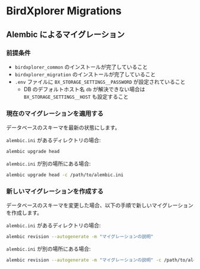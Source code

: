 
# BirdXplorer Migrations

## Alembic によるマイグレーション

### 前提条件

- `birdxplorer_common` のインストールが完了していること
- `birdxplorer_migration` のインストールが完了していること
- `.env` ファイルに `BX_STORAGE_SETTINGS__PASSWORD` が設定されていること
  - DB のデフォルトホスト名 `db` が解決できない場合は `BX_STORAGE_SETTINGS__HOST` も設定すること

### 現在のマイグレーションを適用する

データベースのスキーマを最新の状態にします。

`alembic.ini` があるディレクトリの場合:

```bash
alembic upgrade head
```

`alembic.ini` が別の場所にある場合:

```bash
alembic upgrade head -c /path/to/alembic.ini
```

### 新しいマイグレーションを作成する

データベースのスキーマを変更した場合、以下の手順で新しいマイグレーションを作成します。

`alembic.ini` があるディレクトリの場合:

```bash
alembic revision --autogenerate -m "マイグレーションの説明"
```

`alembic.ini` が別の場所にある場合:

```bash
alembic revision --autogenerate -m "マイグレーションの説明" -c /path/to/alembic.ini
```

